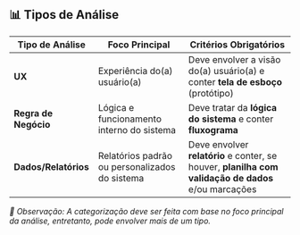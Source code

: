 ## 📊 Tipos de Análise

| Tipo de Análise     | Foco Principal                                       | Critérios Obrigatórios                                                                 |
|---------------------|------------------------------------------------------|-----------------------------------------------------------------------------------------|
| **UX**              | Experiência do(a) usuário(a)                         | Deve envolver a visão do(a) usuário(a) e conter **tela de esboço** (protótipo)          |
| **Regra de Negócio**| Lógica e funcionamento interno do sistema            | Deve tratar da **lógica do sistema** e conter **fluxograma**                           |
| **Dados/Relatórios**| Relatórios padrão ou personalizados do sistema       | Deve envolver **relatório** e conter, se houver, **planilha com validação de dados** e/ou marcações|

*📌 Observação: A categorização deve ser feita com base no foco principal da análise, entretanto, pode envolver mais de um tipo.*

